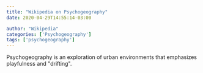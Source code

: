 ```yaml
---
title: "Wikipedia on Psychogeography"
date: 2020-04-29T14:55:14-03:00

author: "Wikipedia"
categories: ['Psychogeography']
tags: ['psychogeography']
---
```

Psychogeography is an exploration of urban environments that emphasizes playfulness and "drifting".
